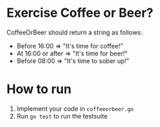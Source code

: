 # Exercise Coffee or Beer?

CoffeeOrBeer should return a string as follows:
 * Before 16:00      => "It's time for coffee!"
 * At 16:00 or after => "It's time for beer!"
 * Before 08:00      => "It's time to sober up!"

# How to run

1. Implement your code in `coffeeorbeer.go`
2. Run `go test` to run the testsuite